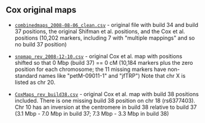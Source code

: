 ## Cox original maps

- [`combinedmaps_2008-08-06_clean.csv`](combinedmaps_2008-08-06_clean.csv) -
  original file with build 34 and build 37 positions, the original
  Shifman et al. positions, and the Cox et al. positions
  (10,202 markers, including 7 with "multiple mappings" and so no
  build 37 position)

- [`snpmap_rev_2008-12-10.csv`](snpmap_rev_2008-12-10.csv) - original
  Cox et al. map with positions shifted so that 0 Mbp (build 37) == 0 cM
  (10,184 markers plus the zero position for each chromosome; the 11
  missing markers have non-standard names like "petM-09011-1" and
  "jfTRP") Note that chr X is listed as chr 20.

- [`CoxMaps_rev_build38.csv`](CoxMaps_rev_build38.csv) - original Cox
  et al. map with build 38 positions included. There is one missing
  build 38 position on chr 18 (rs6377403). Chr 10 has an inversion at
  the centromere in build 38 relative to build 37
  (3.1 Mbp - 7.0 Mbp in build 37; 7.3 Mbp - 3.3 Mbp in build 38)

